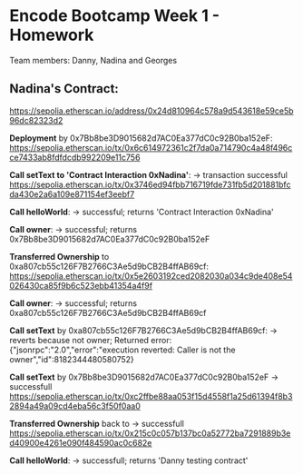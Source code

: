 # Encode Bootcamp Week 1 - Homework

Team members: Danny, Nadina and Georges

## Nadina's Contract:
https://sepolia.etherscan.io/address/0x24d810964c578a9d543618e59ce5b96dc82323d2

**Deployment** by 0x7Bb8be3D9015682d7AC0Ea377dC0c92B0ba152eF:
https://sepolia.etherscan.io/tx/0x6c614972361c2f7da0a714790c4a48f496cce7433ab8fdfdcdb992209e11c756

**Call setText to 'Contract Interaction 0xNadina'**:
-> transaction successful
https://sepolia.etherscan.io/tx/0x3746ed94fbb716719fde731fb5d201881bfcda430e2a6a109e871154ef3eebf7

**Call helloWorld**:
-> successful; returns 'Contract Interaction 0xNadina'

**Call owner**:
-> successful; returns 0x7Bb8be3D9015682d7AC0Ea377dC0c92B0ba152eF

**Transferred Ownership** to 0xa807cb55c126F7B2766C3Ae5d9bCB2B4ffAB69cf:
https://sepolia.etherscan.io/tx/0x5e2603192ced2082030a034c9de408e54026430ca85f9b6c523ebb41354a4f9f

**Call owner**:
-> successful; returns 0xa807cb55c126F7B2766C3Ae5d9bCB2B4ffAB69cf

**Call setText** by 0xa807cb55c126F7B2766C3Ae5d9bCB2B4ffAB69cf:
-> reverts because not owner; Returned error: {"jsonrpc":"2.0","error":"execution reverted: Caller is not the owner","id":8182344480580752}

**Call setText** by 0x7Bb8be3D9015682d7AC0Ea377dC0c92B0ba152eF
-> successfull
https://sepolia.etherscan.io/tx/0xc2ffbe88aa053f15d4558f1a25d61394f8b32894a49a09cd4eba56c3f50f0aa0

**Transferred Ownership** back to 
-> successfull
https://sepolia.etherscan.io/tx/0x215c0c057b137bc0a52772ba7291889b3ed40900e4261e090f484590ac0c682e

**Call helloWorld**:
-> successfull; returns 'Danny testing contract'

